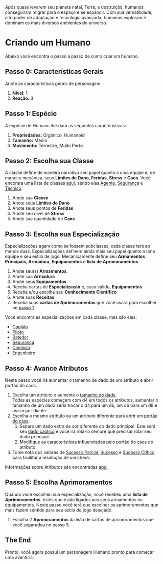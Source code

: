 Após quase levarem seu planeta natal, Terra, a destruição, humanos conseguiram migrar para o espaço e se espandir. Com sua versatilidade, alto poder de adaptação e tecnologia avançada, humanos exploram e dominam os mais diversos ambientes do universo.

# Criando um Humano

Abaixo você encontra o passo a passo de como criar um humano.

## Passo 0: Características Gerais

Anote as características gerais de personagem:

1. **Nível:** 1
2. **Reação:** 3

## Passo 1: Espécie

A espécie de Humano lhe dará as seguintes características:

1. **Propriedades:** Orgânico, Humanoid
2. **Tamanho:** Médio
3. **Movimento:** Terrestre, Muito Perto  

## Passo 2: Escolha sua Classe

A classe define de maneira narrativa seu papel quanto a uma equipe e, de maneira mecânica, seus **Limites de Dano**, **Feridas**, **Stress** e **Caos**. Você encontra uma lista de classes [aqui](./classes/index.md), sendo elas [Agente](./classes/agent/index.md), [Segurança](./classes/security/index.md) e [Técnico](./classes/technician/index.md).

1. Anote sua **Classe**
2. Anote seus **Limites de Dano**
3. Anote seus pontos de **Feridas**
4. Anote seu nível de **Stress**
5. Anote sua quantidade de **Caos**

## Passo 3: Escolha sua Especialização

Especializações agem como se fossem subclasses, cada classe terá ao menos duas. Especializações definem ainda mais seu papel quanto a uma equipe e seu estilo de jogo. Mecanicamente define seu **Armamentos Principais**, **Armadura**, **Equipamentos** e **lista de Aprimoramentos**. 

1. Anote seu(s) **Armamentos**.
2. Anote sua **Armadura**
3. Anote seus **Equipamentos**
4. Receba cartas de **Especialização** e, caso válido, **Equipamentos**
5. Receba e/ou escolha seu **Conhecimento Científico**
6. Anote suas **Receitas**  
7. Receba suas **cartas de Aprimoramentos** que você usará para escolher no [passo 7](#passo-7-escolha-aprimoramentos)

Você encontra as especializações em cada classe, mas são elas:

- [Capitão](./classes/agent/captain.md)
- [Piloto](./classes/agent/pilot.md)
- [Batedor](./classes/security/scout.md)
- [Segurança](./classes/security/soldier.md)
- [Cientista](./classes/technician/scientist.md)
- [Engenheiro](./classes/technician/engineer.md)

## Passo 4: Avance Atributos

Neste passo você irá aumentar o tamanho de dado de um atributo e abrir portão do caos.

1. Escolha um atributo e aumente o <ins>tamanho do dado</ins>.  
   Todas as espécies começam com d4 em todos os atributos, aumentar o tamanho de um dado seria trocar o d4 para um d6, um d6 para um d8 e assim por diante.
2. Escolha o mesmo atributo ou um atributo diferente para abrir um <ins>portão do caos</ins>.
   1. Separe um dado extra de cor diferente do dado principal. Este será seu <ins>dado caótico</ins> e você irá rolá-lo sempre que precisar rolar seu dado principal.
   2. Modifique as características influenciadas pelo portão do caos do atributo.
3. Tome nota dos valores de <ins>Sucesso Parcial</ins>, <ins>Sucesso</ins> e <ins>Sucesso Crítico</ins> para facilitar a resolução de um check.

Informações sobre Atributos são encontradas [aqui](../1_core/2_character/index.md#atributos).

## Passo 5: Escolha Aprimoramentos

Quando você escolheu sua especialização, você recebeu uma **lista de Aprimoramentos**, estes que estão ligados aos seus armamentos ou equipamentos. Neste passo você terá que escolher os aprimoramentos que mais fazem sentido para seu estilo de jogo desejado.

1. Escolha 2 **Aprimoramentos** da lista de cartas de aprimoramentos que você separadou no passo 3.

## The End

Pronto, você agora possui um personagem Humano pronto para começar uma aventura.
